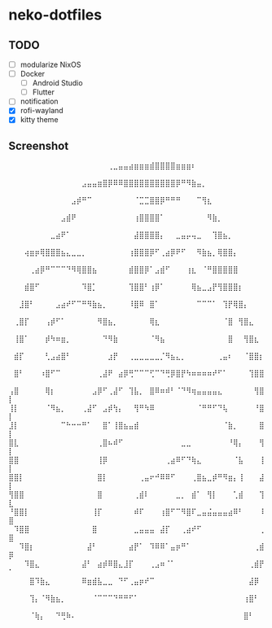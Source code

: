# neko-dotfiles

## TODO

- [ ] modularize NixOS
- [ ] Docker
  - [ ] Android Studio
  - [ ] Flutter
- [ ] notification
- [X] rofi-wayland
- [X] kitty theme

## Screenshot
⠀⠀⠀⠀⠀⠀⠀⠀⠀⠀⠀⠀⠀⠀⠀⠀⠀⠀⠀⢀⣀⣤⣤⣴⣶⣶⣶⣾⣿⣿⣿⣿⣶⣶⣶⠆⠀⠀⠀⠀⠀⠀⠀⠀⠀⠀⠀⠀⠀⠀
⠀⠀⠀⠀⠀⠀⠀⠀⠀⠀⠀⠀⠀⠀⣠⣤⣤⣶⣿⡿⠿⠿⣿⣿⣿⣿⣿⣿⣿⣿⣿⣿⡿⠛⠻⣷⣤⡀⠀⠀⠀⠀⠀⠀⠀⠀⠀⠀⠀⠀
⠀⠀⠀⠀⠀⠀⠀⠀⠀⠀⠀⠀⣠⡾⠛⠉⠀⠀⠀⠀⠀⠀⠀⠀⠈⣉⣉⣿⣿⡿⠛⠛⠛⠀⠀⠀⠉⢻⣆⠀⠀⠀⠀⠀⠀⠀⠀⠀⠀⠀
⠀⠀⠀⠀⠀⠀⠀⠀⠀⠀⣠⣾⠟⠀⠀⠀⠀⠀⠀⠀⠀⠀⠀⠀⢰⣿⣿⣿⣿⠁⠀⠀⠀⠀⠀⠀⠀⠀⠻⣷⡀⠀⠀⠀⠀⠀⠀⠀⠀⠀
⠀⠀⠀⠀⠀⠀⠀⠀⣀⣴⠟⠁⠀⠀⠀⠀⠀⠀⠀⠀⠀⠀⠀⠀⣼⣿⣿⣿⣿⡄⠀⠀⣀⣤⡤⢤⣀⠀⠀⢹⣿⣦⡀⠀⠀⠀⠀⠀⠀⠀
⠀⠀⠀⢴⣶⡶⢿⣿⣿⣿⣦⣄⣀⣀⡀⠀⠀⠀⠀⠀⠀⠀⠀⢰⣿⣿⣿⡿⠋⢀⣴⡿⠟⠋⠀⠀⠻⣷⣦⡀⢿⣿⣿⡄⠀⠀⠀⠀⠀⠀
⠀⠀⠀⠀⢀⣴⡿⠛⠉⠉⠉⠙⠻⢿⣿⣿⣦⠀⠀⠀⠀⠀⠀⣾⣿⣿⡿⠁⣠⣾⠋⠀⠀⠀⢰⣆⠀⠈⠛⣿⣿⣿⣿⣿⠀⠀⠀⠀⠀⠀
⠀⠀⠀⣾⣿⠋⠀⠀⠀⠀⠀⠀⠀⠀⠹⣿⡁⠀⠀⠀⠀⠀⠀⢹⣿⣿⠃⢰⡿⠁⠀⠀⠀⠀⠀⢿⣦⣀⣠⡟⢻⣿⣿⣿⡆⠀⠀⠀⠀⠀
⠀⠀⣸⣿⠃⠀⠀⠀⠀⣠⣴⠞⠋⠉⠛⠻⣷⣦⡀⠀⠀⠀⠀⠸⣿⠿⠀⣿⠁⠀⠀⠀⠀⠀⠀⠀⠉⠉⠉⠁⠀⢹⡟⢿⣿⡄⠀⠀⠀⠀
⠀⢀⣿⡏⠀⠀⠀⢠⡾⠋⠁⠀⠀⠀⠀⠀⠀⠻⣿⣦⡀⠀⠀⠀⠀⠀⠀⢿⣆⠀⠀⠀⠀⠀⠀⠀⠀⠀⠀⠀⠀⠈⣿⠀⢻⣿⣄⠀⠀⠀
⠀⢸⣿⠁⠀⠀⠀⡾⠳⠶⣶⡀⠀⠀⠀⠀⠀⠀⠙⠻⣷⠀⠀⠀⠀⠀⠀⠈⠻⣦⠀⠀⠀⠀⠀⠀⠀⠀⠀⠀⠀⠀⣿⠀⠀⢻⣿⣆⠀⠀
⠀⣾⡏⠀⠀⠀⠀⢃⣠⣴⣿⠃⠀⠀⠀⠀⠀⠀⠀⣰⡟⠀⠀⢀⣀⣀⣀⣀⣀⡈⠻⣦⣄⡀⠀⠀⠀⠀⠀⠀⢀⣤⠆⠀⠀⠈⣿⣿⡆⠀
⠀⣿⠃⠀⠀⠀⠰⣿⠋⠉⠀⠀⠀⠀⠀⠀⠀⢀⣼⠟⠀⣴⡿⢛⠉⠉⠉⢋⠉⠙⢛⡿⣿⡟⠳⠶⠶⠶⠶⠞⠋⠁⠀⠀⠀⠀⢹⣿⣿⠀
⢠⣿⠀⠀⠀⠀⠀⢿⡆⠀⠀⠀⠀⠀⠀⠀⣠⡿⠋⢀⣼⠋⠀⢹⣧⡀⠀⣿⠿⠶⠾⠃⠈⠙⠻⢶⣤⣤⣤⣤⣄⠀⠀⠀⠀⠀⠀⢻⣿⡇
⢸⡇⠀⠀⠀⠀⠀⠈⠻⣦⡀⠀⠀⠀⢀⣼⠋⠀⣠⡾⢳⡄⠀⠀⢻⠛⠳⠿⠀⠀⠀⠀⠀⠀⠀⠀⠈⠛⠛⠋⠙⢧⠀⠀⠀⠀⠀⠘⣿⡇
⣸⡇⠀⠀⠀⠀⠀⠀⠀⠀⠉⠓⠒⠒⠛⠁⠀⠀⣿⠁⢸⣿⣦⣤⣾⠀⠀⠀⠀⠀⠀⠀⠀⠀⠀⠀⠀⠀⠀⠀⠀⠈⣷⡀⠀⠀⠀⠀⣿⡇
⣿⣇⠀⠀⠀⠀⠀⠀⠀⠀⠀⠀⠀⠀⠀⠀⠀⢀⣿⠦⠾⠋⠀⠀⠀⠀⠀⠀⠀⠀⠀⠀⠀⣀⣀⠀⠀⠀⠀⠀⠀⠀⠘⢿⡄⠀⠀⠀⢻⡇
⣿⣿⠀⠀⠀⠀⠀⠀⠀⠀⠀⠀⠀⠀⠀⠀⠀⢸⡿⠀⠀⠀⠀⠀⠀⠀⠀⠀⠀⠀⢀⣴⠿⠋⠙⢷⣄⠀⠀⠀⠀⠀⠀⠈⣧⠀⠀⠀⢸⡇
⣿⣿⡇⠀⠀⠀⠀⠀⠀⠀⠀⠀⠀⠀⠀⠀⠀⣿⡇⠀⠀⠀⠀⠀⠀⢀⣤⠖⠚⠿⠿⠋⠀⠀⠀⢀⣿⣦⣀⡾⠛⠻⣶⡄⢸⠀⠀⠀⣼⡇
⢻⣿⣿⠀⠀⠀⠀⠀⠀⠀⠀⠀⠀⠀⠀⠀⠀⣿⠀⠀⠀⠀⠀⠀⢀⣾⠇⠀⠀⠀⠀⠀⣀⡀⠀⣾⠁⠀⢻⡇⠀⠀⠀⢁⣾⠀⠀⠀⢹⣇
⠘⣿⣿⡇⠀⠀⠀⠀⠀⠀⠀⠀⠀⠀⠀⠀⢸⡏⠀⠀⠀⠀⠀⠀⠾⠏⠀⠀⠀⢰⣿⠋⠉⠻⣿⠏⣀⣤⣬⣤⣤⣤⣴⠿⠃⠀⠀⠀⠸⣿
⠀⠹⣿⣿⠀⠀⠀⠀⠀⠀⠀⠀⠀⠀⠀⠀⣿⠀⠀⠀⠀⠀⠀⠀⣀⣤⣤⣤⠀⣼⡏⠀⠀⢀⣴⠞⠋⠀⠀⠀⠀⠀⠀⠀⠀⠀⠀⠀⢀⣿
⠀⠀⠹⣿⡆⠀⠀⠀⠀⠀⠀⠀⠀⠀⠀⣼⠃⠀⠀⠀⠀⠀⠀⣴⡟⠁⠀⠹⠿⠿⠁⣤⡶⠛⠁⠀⠀⠀⠀⠀⠀⠀⠀⠀⠀⠀⠀⢀⣾⡿
⠀⠀⠀⠹⣿⣄⠀⠀⠀⠀⠀⠀⠀⠀⣼⠃⠀⣴⡾⠿⣿⣄⣸⡏⠀⠀⠀⢀⣠⠶⠈⠁⠀⠀⠀⠀⠀⠀⠀⠀⠀⠀⠀⠀⠀⠀⢀⣾⡟⠁
⠀⠀⠀⠀⣿⠹⣷⣄⠀⠀⠀⠀⠀⠀⠿⣶⣾⣧⣀⣀⠀⠙⠋⢀⣤⡶⠞⠉⠀⠀⠀⠀⠀⠀⠀⠀⠀⠀⠀⠀⠀⠀⠀⠀⠀⠀⣼⡿⠀⠀
⠀⠀⠀⠀⢹⡄⠈⠻⣷⣦⡀⠀⠀⠀⠀⠀⠈⠉⠉⠉⠙⠛⠛⠋⠁⠀⠀⠀⠀⠀⠀⠀⠀⠀⠀⠀⠀⠀⠀⠀⠀⠀⠀⠀⠀⢰⣿⠃⠀⠀
⠀⠀⠀⠀⠈⢷⡄⠀⠀⠙⢛⠷⠄⠀⠀⠀⠀⠀⠀⠀⠀⠀⠀⠀⠀⠀⠀⠀⠀⠀⠀⠀⠀⠀⠀⠀⠀⠀⠀⠀⠀⠀⠀⠀⠀⣿⠃⠀⠀⠀
